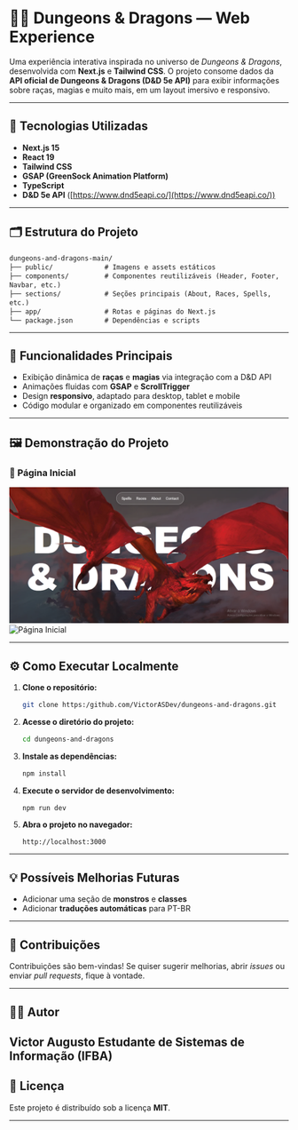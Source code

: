 # 🧙‍♂️ Dungeons & Dragons — Web Experience

Uma experiência interativa inspirada no universo de *Dungeons & Dragons*, desenvolvida com **Next.js** e **Tailwind CSS**.
O projeto consome dados da **API oficial de Dungeons & Dragons (D&D 5e API)** para exibir informações sobre raças, magias e muito mais, em um layout imersivo e responsivo.

---

## 🚀 Tecnologias Utilizadas

* **Next.js 15**
* **React 19**
* **Tailwind CSS**
* **GSAP (GreenSock Animation Platform)**
* **TypeScript**
* **D&D 5e API** ([https://www.dnd5eapi.co/](https://www.dnd5eapi.co/))

---

## 🗂️ Estrutura do Projeto

```
dungeons-and-dragons-main/
├── public/             # Imagens e assets estáticos
├── components/         # Componentes reutilizáveis (Header, Footer, Navbar, etc.)
├── sections/           # Seções principais (About, Races, Spells, etc.)
├── app/                # Rotas e páginas do Next.js
└── package.json        # Dependências e scripts
```

---

## 🧩 Funcionalidades Principais

* Exibição dinâmica de **raças** e **magias** via integração com a D&D API
* Animações fluidas com **GSAP** e **ScrollTrigger**
* Design **responsivo**, adaptado para desktop, tablet e mobile
* Código modular e organizado em componentes reutilizáveis

---

## 🖼️ Demonstração do Projeto

### 🌄 Página Inicial
![Página Inicial](public/screenshots/headerScreenshot.png)
![Página Inicial](public/screenshots/floatingDiceSection.gif)


---

## ⚙️ Como Executar Localmente

1. **Clone o repositório:**

   ```bash
   git clone https:/github.com/VictorASDev/dungeons-and-dragons.git
   ```

2. **Acesse o diretório do projeto:**

   ```bash
   cd dungeons-and-dragons
   ```

3. **Instale as dependências:**

   ```bash
   npm install
   ```

4. **Execute o servidor de desenvolvimento:**

   ```bash
   npm run dev
   ```

5. **Abra o projeto no navegador:**

   ```
   http://localhost:3000
   ```

---

## 💡 Possíveis Melhorias Futuras

* Adicionar uma seção de **monstros** e **classes**
* Adicionar **traduções automáticas** para PT-BR

---

## 🤝 Contribuições

Contribuições são bem-vindas!
Se quiser sugerir melhorias, abrir *issues* ou enviar *pull requests*, fique à vontade.

---

## 👨‍💻 Autor

**Victor Augusto**
Estudante de Sistemas de Informação (IFBA)
---

## 📜 Licença

Este projeto é distribuído sob a licença **MIT**.

---
